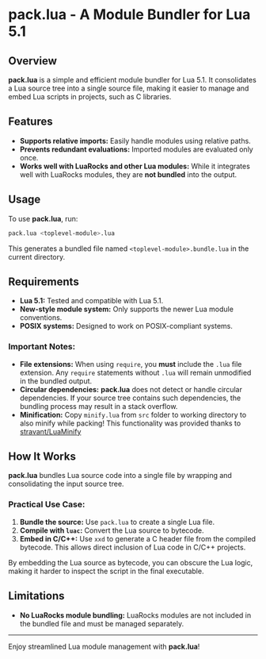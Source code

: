 # pack.lua - A Module Bundler for Lua 5.1

## Overview
**pack.lua** is a simple and efficient module bundler for Lua 5.1. It consolidates a Lua source tree into a single source file, making it easier to manage and embed Lua scripts in projects, such as C libraries.

## Features
- **Supports relative imports:** Easily handle modules using relative paths.
- **Prevents redundant evaluations:** Imported modules are evaluated only once.
- **Works well with LuaRocks and other Lua modules:** While it integrates well with LuaRocks modules, they are **not bundled** into the output.

## Usage
To use **pack.lua**, run:

```bash
pack.lua <toplevel-module>.lua
```

This generates a bundled file named `<toplevel-module>.bundle.lua` in the current directory.

## Requirements
- **Lua 5.1:** Tested and compatible with Lua 5.1.
- **New-style module system:** Only supports the newer Lua module conventions.
- **POSIX systems:** Designed to work on POSIX-compliant systems.

### Important Notes:
- **File extensions:** When using `require`, you **must** include the `.lua` file extension. Any `require` statements without `.lua` will remain unmodified in the bundled output.
- **Circular dependencies:** **pack.lua** does not detect or handle circular dependencies. If your source tree contains such dependencies, the bundling process may result in a stack overflow.
- **Minification:** Copy `minify.lua` from `src` folder to working directory to also minify while packing! This functionality was provided thanks to [stravant/LuaMinify](https://github.com/stravant/LuaMinify)

## How It Works
**pack.lua** bundles Lua source code into a single file by wrapping and consolidating the input source tree. 

### Practical Use Case:
1. **Bundle the source:** Use `pack.lua` to create a single Lua file.
2. **Compile with `luac`:** Convert the Lua source to bytecode.
3. **Embed in C/C++:** Use `xxd` to generate a C header file from the compiled bytecode. This allows direct inclusion of Lua code in C/C++ projects.

By embedding the Lua source as bytecode, you can obscure the Lua logic, making it harder to inspect the script in the final executable.

## Limitations
- **No LuaRocks module bundling:** LuaRocks modules are not included in the bundled file and must be managed separately.

---

Enjoy streamlined Lua module management with **pack.lua**!